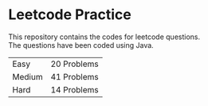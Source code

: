 # Leetcode Practice
This repository contains the codes for leetcode questions. <br>
The questions have been coded using Java. <br>
<table><tr><td>Easy</td><td>20 Problems</td></tr><tr><td>Medium</td><td>41 Problems</td></tr><tr><td>Hard</td><td>14 Problems</td></tr></table>
